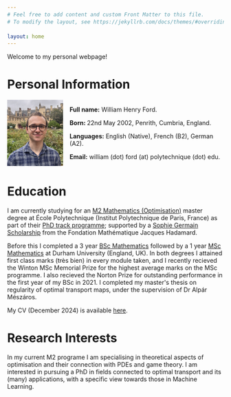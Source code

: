 ```yaml
---
# Feel free to add content and custom Front Matter to this file.
# To modify the layout, see https://jekyllrb.com/docs/themes/#overriding-theme-defaults

layout: home
---
```


Welcome to my personal webpage!

# Personal Information

<div class="profile-section" style="display: flex; align-items: flex-start;">
  <div class="profile-image">
    <img src="/assets/photo2024.JPG" alt="Profile Photo" style="width:130px; height:auto; margin-right: 20px;" />
  </div>
  <div class="profile-info">
    <p><strong>Full name:</strong> William Henry Ford.</p>
    <p><strong> Born: </strong> 22nd May 2002, Penrith, Cumbria, England.</p>
    <p><strong>Languages:</strong> English (Native), French (B2), German (A2).</p>
    <p><strong>Email:</strong> william (dot) ford (at) polytechnique (dot) edu.</p>
  </div>
</div>

# Education

I am currently studying for an [M2 Mathematics (Optimisation)](https://www.master-in-optimization.fr/) master degree at École Polytechnique (Institut Polytechnique de Paris, France) as part of their [PhD track programme](https://programmes.polytechnique.edu/en/phd-program); supported by a [Sophie Germain Scholarship](https://www.fondation-hadamard.fr/en/our-programs/transversal-programs/graduate-program/apply-for-a-sophie-germain-scholarship/) from the Fondation Mathématique Jacques Hadamard.

Before this I completed a 3 year [BSc Mathematics](https://www.durham.ac.uk/study/courses/mathematics-g100/) followed by a 1 year [MSc Mathematics](https://www.durham.ac.uk/study/courses/mathematical-sciences-g1k509/) at Durham University (England, UK). In both degrees I attained first class marks (très bien) in every module taken, and I recently recieved the Winton MSc Memorial Prize for the highest average marks on the MSc programme. I also recieved the Norton Prize for outstanding performance in the first year of my BSc in 2021. I completed my master's thesis on regularity of optimal transport maps, under the supervision of Dr Alpár Mészáros.

My CV (December 2024) is available [here](assets/Ford-CV.pdf).

# Research Interests

In my current M2 programe I am specialising in theoretical aspects of optimisation and their connection with PDEs and game theory. I am interested in pursuing a PhD in fields connected to optimal transport and its (many) applications, with a specific view towards those in Machine Learning.
